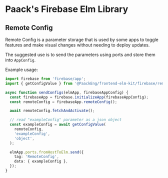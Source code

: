 # Paack's Firebase Elm Library

## Remote Config

Remote Config is a parameter storage that is used by some apps to toggle features and make visual changes without needing to deploy updates.

The suggested use is to send the parameters using ports and store them into `AppConfig`.

Example usage:

```ts
import firebase from 'firebase/app';
import { getConfigValue } from '@PaackEng/frontend-elm-kit/firebase/remoteConfig';

async function sendConfigs(elmApp, firebaseAppConfig) {
  const firebaseApp = firebase.initializeApp(firebaseAppConfig);
  const remoteConfig = firebaseApp.remoteConfig();

  await remoteConfig.fetchAndActivate();

  // read "exampleConfig" parameter as a json object
  const exampleConfig = await getConfigValue(
    remoteConfig,
    'exampleConfig',
    'object',
  );

  elmApp.ports.fromHostToElm.send({
    tag: 'RemoteConfig',
    data: { exampleConfig },
  });
}
```
